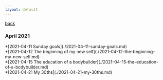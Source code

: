 ```yaml
---
layout: default
---
```


[back](https://dzhulianan.github.io/notes/)

<h3>April 2021</h3>
*[2021-04-11 Sunday goals](./2021-04-11-sunday-goals.md)<br>
*[2021-04-12 The beginning of my new self](./2021-04-12-the-beginning-my-new-self.md)<br>
*[2021-04-15 The education of a bodybuilder](./2021-04-15-the-education-of-a-bodybuilder.md)<br>
*[2021-04-21 My 30ths](./2021-04-21-my-30ths.md)<br>